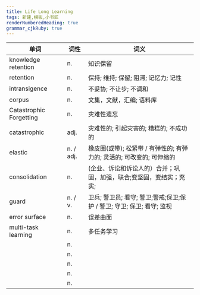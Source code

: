 ```yaml
---
title: Life Long Learning
tags: 新建,模板,小书匠
renderNumberedHeading: true
grammar_cjkRuby: true
---
```


| 单词 | 词性 | 词义  |
| ---------- | --- | --- 
| knowledge retention | n.  | 知识保留 |
| retention | n.  | 保持; 维持; 保留; 阻滞; 记忆力; 记性 |
| intransigence | n.  | 不妥协; 不让步; 不调和 |
| corpus | n.  | 文集，文献，汇编; 语料库 |
| Catastrophic Forgetting | n.  | 灾难性遗忘 |
| catastrophic | adj.  | 灾难性的; 引起灾害的; 糟糕的; 不成功的 |
| elastic | n. / adj.  | 橡皮圈(或带); 松紧带 / 有弹性的; 有弹力的; 灵活的; 可改变的; 可伸缩的 |
| consolidation | n.  | (企业、诉讼和诉讼人的）合并；巩固，加强，联合;变坚固，变结实；充实; |
| guard | n. / v.  | 卫兵; 警卫员; 看守; 警卫;警戒;保卫;保护 / 警卫; 守卫; 保卫; 看守; 监视 |
| error surface | n.  | 误差曲面 |
| multi-task learning | n.  | 多任务学习 |
|  | n.  |  |
|  | n.  |  |
|  | n.  |  |
|  | n.  |  |
|  | n.  |  |